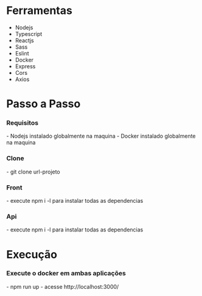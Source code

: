 # Ferramentas
- Nodejs
- Typescript
- Reactjs
- Sass
- Eslint
- Docker
- Express
- Cors
- Axios

# Passo a Passo
<h3> Requisitos </h3> 
- Nodejs instalado globalmente na maquina
- Docker instalado globalmente na maquina

<h3> Clone </h4> 
- git clone url-projeto

<h3> Front </h3> 
- execute npm i -l para instalar todas as dependencias 
<h3> Api </h3> 
- execute npm i -l para instalar todas as dependencias

# Execução
<h3> Execute o docker em ambas aplicações </h3> 
- npm run up
- acesse http://localhost:3000/
